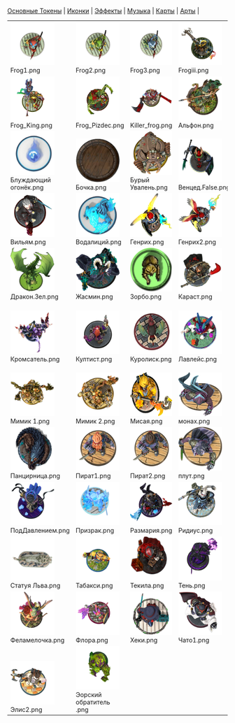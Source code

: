 [Основные Токены](https://github.com/Kobold47/Dnd-Tokens-2/blob/main/images_mark/README.md) |
[Иконки](https://github.com/Kobold47/Dnd-Tokens-2/blob/main/images_icons/README.md) |
[Эффекты](https://github.com/Kobold47/Dnd-Tokens-2/blob/main/images_sfx/README.md) |
[Музыка](https://github.com/Kobold47/Dnd-Tokens-2/blob/main/music/) |
[Карты](https://github.com/Kobold47/Dnd-Tokens-2/blob/main/images_maps/README.md) |
[Арты](https://github.com/Kobold47/Dnd-Tokens-2/blob/main/images_arts/README.md) |
<table><tr>
<tr>
<td valign="bottom">
<img src="./Frog1.png" width="100" height="100"><br>
Frog1.png
</td>

<td valign="bottom">
<img src="./Frog2.png" width="100" height="100"><br>
Frog2.png
</td>

<td valign="bottom">
<img src="./Frog3.png" width="100" height="100"><br>
Frog3.png
</td>

<td valign="bottom">
<img src="./Frogiii.png" width="100" height="100"><br>
Frogiii.png
</td>

<td valign="bottom">
<img src="./Frog_Cleric.png" width="100" height="100"><br>
Frog_Cleric.png
</td>

<td valign="bottom">
<img src="./Frog_Cleric2.png" width="100" height="100"><br>
Frog_Cleric2.png
</td>

</tr>
<tr>
<td valign="bottom">
<img src="./Frog_King.png" width="100" height="100"><br>
Frog_King.png
</td>

<td valign="bottom">
<img src="./Frog_Pizdec.png" width="100" height="100"><br>
Frog_Pizdec.png
</td>

<td valign="bottom">
<img src="./Killer_frog.png" width="100" height="100"><br>
Killer_frog.png
</td>

<td valign="bottom">
<img src="./Альфон.png" width="100" height="100"><br>
Альфон.png
</td>

<td valign="bottom">
<img src="./Амелия.png" width="100" height="100"><br>
Амелия.png
</td>

<td valign="bottom">
<img src="./Арканис.png" width="100" height="100"><br>
Арканис.png
</td>

</tr>
<tr>
<td valign="bottom">
<img src="./Блуждающий огонёк.png" width="100" height="100"><br>
Блуждающий огонёк.png
</td>

<td valign="bottom">
<img src="./Бочка.png" width="100" height="100"><br>
Бочка.png
</td>

<td valign="bottom">
<img src="./Бурый Увалень.png" width="100" height="100"><br>
Бурый Увалень.png
</td>

<td valign="bottom">
<img src="./Венцед.False.png" width="100" height="100"><br>
Венцед.False.png
</td>

<td valign="bottom">
<img src="./ВердаСкел.png" width="100" height="100"><br>
ВердаСкел.png
</td>

<td valign="bottom">
<img src="./Виверна.png" width="100" height="100"><br>
Виверна.png
</td>

</tr>
<tr>
<td valign="bottom">
<img src="./Вильям.png" width="100" height="100"><br>
Вильям.png
</td>

<td valign="bottom">
<img src="./Водалиций.png" width="100" height="100"><br>
Водалиций.png
</td>

<td valign="bottom">
<img src="./Генрих.png" width="100" height="100"><br>
Генрих.png
</td>

<td valign="bottom">
<img src="./Генрих2.png" width="100" height="100"><br>
Генрих2.png
</td>

<td valign="bottom">
<img src="./Глазодрейк.png" width="100" height="100"><br>
Глазодрейк.png
</td>

<td valign="bottom">
<img src="./Дарк.png" width="100" height="100"><br>
Дарк.png
</td>

</tr>
<tr>
<td valign="bottom">
<img src="./Дракон.Зел.png" width="100" height="100"><br>
Дракон.Зел.png
</td>

<td valign="bottom">
<img src="./Жасмин.png" width="100" height="100"><br>
Жасмин.png
</td>

<td valign="bottom">
<img src="./Зорбо.png" width="100" height="100"><br>
Зорбо.png
</td>

<td valign="bottom">
<img src="./Караст.png" width="100" height="100"><br>
Караст.png
</td>

<td valign="bottom">
<img src="./Кидемонас.png" width="100" height="100"><br>
Кидемонас.png
</td>

<td valign="bottom">
<img src="./Костолом.png" width="100" height="100"><br>
Костолом.png
</td>

</tr>
<tr>
<td valign="bottom">
<img src="./Кромсатель.png" width="100" height="100"><br>
Кромсатель.png
</td>

<td valign="bottom">
<img src="./Култист.png" width="100" height="100"><br>
Култист.png
</td>

<td valign="bottom">
<img src="./Куролиск.png" width="100" height="100"><br>
Куролиск.png
</td>

<td valign="bottom">
<img src="./Лавлейс.png" width="100" height="100"><br>
Лавлейс.png
</td>

<td valign="bottom">
<img src="./Магмовая Панцирница.png" width="100" height="100"><br>
Магмовая Панцирница.png
</td>

<td valign="bottom">
<img src="./Мантикора.png" width="100" height="100"><br>
Мантикора.png
</td>

</tr>
<tr>
<td valign="bottom">
<img src="./Мимик 1.png" width="100" height="100"><br>
Мимик 1.png
</td>

<td valign="bottom">
<img src="./Мимик 2.png" width="100" height="100"><br>
Мимик 2.png
</td>

<td valign="bottom">
<img src="./Мисая.png" width="100" height="100"><br>
Мисая.png
</td>

<td valign="bottom">
<img src="./монах.png" width="100" height="100"><br>
монах.png
</td>

<td valign="bottom">
<img src="./Н.а.к.р.png" width="100" height="100"><br>
Н.а.к.р.png
</td>

<td valign="bottom">
<img src="./Панцирница Нежить.png" width="100" height="100"><br>
Панцирница Нежить.png
</td>

</tr>
<tr>
<td valign="bottom">
<img src="./Панцирница.png" width="100" height="100"><br>
Панцирница.png
</td>

<td valign="bottom">
<img src="./Пират1.png" width="100" height="100"><br>
Пират1.png
</td>

<td valign="bottom">
<img src="./Пират2.png" width="100" height="100"><br>
Пират2.png
</td>

<td valign="bottom">
<img src="./плут.png" width="100" height="100"><br>
плут.png
</td>

<td valign="bottom">
<img src="./Повар.png" width="100" height="100"><br>
Повар.png
</td>

<td valign="bottom">
<img src="./Поглотитель.png" width="100" height="100"><br>
Поглотитель.png
</td>

</tr>
<tr>
<td valign="bottom">
<img src="./ПодДавлением.png" width="100" height="100"><br>
ПодДавлением.png
</td>

<td valign="bottom">
<img src="./Призрак.png" width="100" height="100"><br>
Призрак.png
</td>

<td valign="bottom">
<img src="./Размария.png" width="100" height="100"><br>
Размария.png
</td>

<td valign="bottom">
<img src="./Ридиус.png" width="100" height="100"><br>
Ридиус.png
</td>

<td valign="bottom">
<img src="./Севен.png" width="100" height="100"><br>
Севен.png
</td>

<td valign="bottom">
<img src="./Сорен.png" width="100" height="100"><br>
Сорен.png
</td>

</tr>
<tr>
<td valign="bottom">
<img src="./Статуя Льва.png" width="100" height="100"><br>
Статуя Льва.png
</td>

<td valign="bottom">
<img src="./Табакси.png" width="100" height="100"><br>
Табакси.png
</td>

<td valign="bottom">
<img src="./Текила.png" width="100" height="100"><br>
Текила.png
</td>

<td valign="bottom">
<img src="./Тень.png" width="100" height="100"><br>
Тень.png
</td>

<td valign="bottom">
<img src="./Фаль.png" width="100" height="100"><br>
Фаль.png
</td>

<td valign="bottom">
<img src="./Фауналин.png" width="100" height="100"><br>
Фауналин.png
</td>

</tr>
<tr>
<td valign="bottom">
<img src="./Феламелочка.png" width="100" height="100"><br>
Феламелочка.png
</td>

<td valign="bottom">
<img src="./Флора.png" width="100" height="100"><br>
Флора.png
</td>

<td valign="bottom">
<img src="./Хеки.png" width="100" height="100"><br>
Хеки.png
</td>

<td valign="bottom">
<img src="./Чато1.png" width="100" height="100"><br>
Чато1.png
</td>

<td valign="bottom">
<img src="./Чистокровка.png" width="100" height="100"><br>
Чистокровка.png
</td>

<td valign="bottom">
<img src="./Элис.png" width="100" height="100"><br>
Элис.png
</td>

</tr>
<tr>
<td valign="bottom">
<img src="./Элис2.png" width="100" height="100"><br>
Элис2.png
</td>

<td valign="bottom">
<img src="./Эорский обратитель .png" width="100" height="100"><br>
Эорский обратитель .png
</td>

</tr></table>